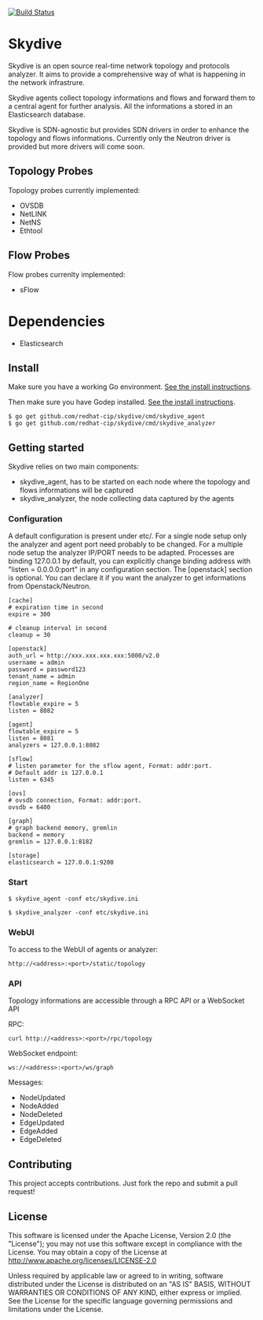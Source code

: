 [![Build Status](https://travis-ci.org/redhat-cip/skydive.png)](https://travis-ci.org/redhat-cip/skydive)

# Skydive

Skydive is an open source real-time network topology and protocols analyzer. It aims to provide a comprehensive way of what is happening in the network infrastrure.

Skydive agents collect topology informations and flows and forward them to a central agent for further analysis. All the informations a stored in an Elasticsearch database.

Skydive is SDN-agnostic but provides SDN drivers in order to enhance the topology and flows informations. Currently only the Neutron driver is provided but more drivers will come soon.

## Topology Probes

Topology probes currently implemented:

* OVSDB
* NetLINK
* NetNS
* Ethtool

## Flow Probes

Flow probes currenlty implemented:

* sFlow

# Dependencies

* Elasticsearch

## Install

Make sure you have a working Go environment. [See the install instructions](http://golang.org/doc/install.html).

Then make sure you have Godep installed. [See the install instructions](https://github.com/tools/godep).

```console
$ go get github.com/redhat-cip/skydive/cmd/skydive_agent
$ go get github.com/redhat-cip/skydive/cmd/skydive_analyzer
```

## Getting started

Skydive relies on two main components:

* skydive_agent, has to be started on each node where the topology and flows informations will be captured
* skydive_analyzer, the node collecting data captured by the agents

### Configuration

A default configuration is present under etc/. For a single node setup only the analyzer and agent port need probably to be changed. For a multiple node setup the analyzer IP/PORT needs to be adapted.
Processes are binding 127.0.0.1 by default, you can explicitly change binding address with "listen = 0.0.0.0:port" in any configuration section.
The [openstack] section is optional. You can declare it if you want the analyzer to get informations from Openstack/Neutron.

```shell
[cache]
# expiration time in second
expire = 300

# cleanup interval in second
cleanup = 30

[openstack]
auth_url = http://xxx.xxx.xxx.xxx:5000/v2.0
username = admin
password = password123
tenant_name = admin
region_name = RegionOne

[analyzer]
flowtable_expire = 5
listen = 8082

[agent]
flowtable_expire = 5
listen = 8081
analyzers = 127.0.0.1:8082

[sflow]
# listen parameter for the sflow agent, Format: addr:port.
# Default addr is 127.0.0.1
listen = 6345

[ovs]
# ovsdb connection, Format: addr:port.
ovsdb = 6400

[graph]
# graph backend memory, gremlin
backend = memory
gremlin = 127.0.0.1:8182

[storage]
elasticsearch = 127.0.0.1:9200
```
### Start

```console
$ skydive_agent -conf etc/skydive.ini
```
```console
$ skydive_analyzer -conf etc/skydive.ini
```

### WebUI

To access to the WebUI of agents or analyzer:

```console
http://<address>:<port>/static/topology
```

### API

Topology informations are accessible through a RPC API or a WebSocket API

RPC:

```console
curl http://<address>:<port>/rpc/topology
```

WebSocket endpoint:

```console
ws://<address>:<port>/ws/graph
```

Messages:

* NodeUpdated
* NodeAdded
* NodeDeleted
* EdgeUpdated
* EdgeAdded
* EdgeDeleted

## Contributing
This project accepts contributions. Just fork the repo and submit a pull request!

## License
This software is licensed under the Apache License, Version 2.0 (the "License");
you may not use this software except in compliance with the License.
You may obtain a copy of the License at http://www.apache.org/licenses/LICENSE-2.0

Unless required by applicable law or agreed to in writing, software
distributed under the License is distributed on an "AS IS" BASIS,
WITHOUT WARRANTIES OR CONDITIONS OF ANY KIND, either express or implied.
See the License for the specific language governing permissions and
limitations under the License.
